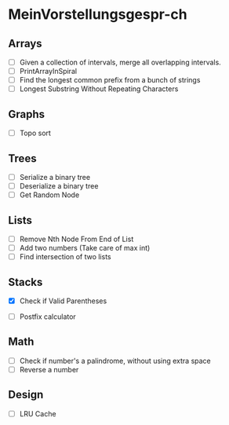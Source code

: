 # MeinVorstellungsgespr-ch

## Arrays
- [ ] Given a collection of intervals, merge all overlapping intervals.
- [ ] PrintArrayInSpiral
- [ ] Find the longest common prefix from a bunch of strings
- [ ] Longest Substring Without Repeating Characters

## Graphs
- [ ] Topo sort

## Trees
- [ ] Serialize a binary tree
- [ ] Deserialize a binary tree
- [ ] Get Random Node

## Lists
- [ ]  Remove Nth Node From End of List
- [ ]  Add two numbers (Take care of max int)
- [ ]  Find intersection of two lists

## Stacks 
- [x]  Check if Valid Parentheses
- [ ]  Postfix calculator


## Math
- [ ] Check if number's a palindrome, without using extra space
- [ ] Reverse a number

## Design
- [ ] LRU Cache
